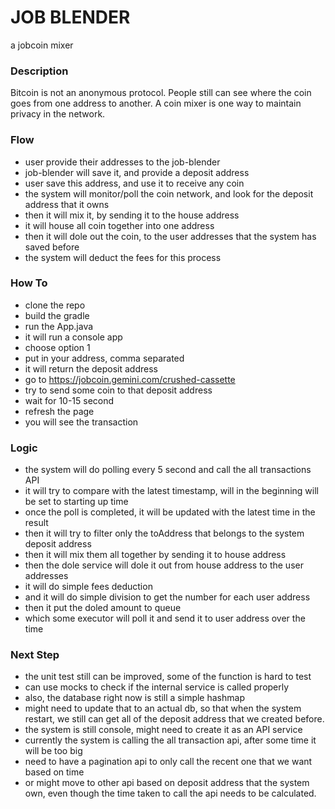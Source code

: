 JOB BLENDER
=============

a jobcoin mixer


### Description

Bitcoin is not an anonymous protocol. People still can see where the coin goes from one address to another. 
A coin mixer is one way to maintain privacy in the network.

### Flow
- user provide their addresses to the job-blender
- job-blender will save it, and provide a deposit address
- user save this address, and use it to receive any coin
- the system will monitor/poll the coin network, and look for the deposit address that it owns
- then it will mix it, by sending it to the house address
- it will house all coin together into one address
- then it will dole out the coin, to the user addresses that the system has saved before
- the system will deduct the fees for this process

### How To
- clone the repo
- build the gradle
- run the App.java
- it will run a console app
- choose option 1
- put in your address, comma separated
- it will return the deposit address
- go to https://jobcoin.gemini.com/crushed-cassette
- try to send some coin to that deposit address
- wait for 10-15 second
- refresh the page
- you will see the transaction

### Logic
- the system will do polling every 5 second and call the all transactions API
- it will try to compare with the latest timestamp, will in the beginning will be set to starting up time
- once the poll is completed, it will be updated with the latest time in the result
- then it will try to filter only the toAddress that belongs to the system deposit address
- then it will mix them all together by sending it to house address
- then the dole service will dole it out from house address to the user addresses
- it will do simple fees deduction
- and it will do simple division to get the number for each user address
- then it put the doled amount to queue
- which some executor will poll it and send it to user address over the time

### Next Step
- the unit test still can be improved, some of the function is hard to test
- can use mocks to check if the internal service is called properly
- also, the database right now is still a simple hashmap
- might need to update that to an actual db, so that when the system restart, we still can get all of the deposit address that we created before.
- the system is still console, might need to create it as an API service
- currently the system is calling the all transaction api, after some time it will be too big
- need to have a pagination api to only call the recent one that we want based on time
- or might move to other api based on deposit address that the system own, even though the time taken to call the api needs to be calculated.